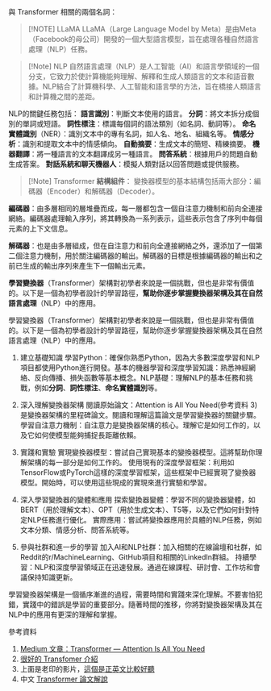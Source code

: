 與 Transformer 相關的兩個名詞：

> [!NOTE] LLaMA
> LLaMA（Large Language Model by Meta）是由Meta（Facebook的母公司）開發的一個大型語言模型，旨在處理各種自然語言處理（NLP）任務。

>[!Note] NLP
>自然語言處理（NLP）是人工智能（AI）和語言學領域的一個分支，它致力於使計算機能夠理解、解釋和生成人類語言的文本和語音數據。NLP結合了計算機科學、人工智能和語言學的方法，旨在橋接人類語言和計算機之間的差距。


NLP的關鍵任務包括：
**語言識別**：判斷文本使用的語言。
**分詞**：將文本拆分成個別的單詞或短語。
**詞性標注**：標識每個詞的語法類別（如名詞、動詞等）。
**命名實體識別**（NER）：識別文本中的專有名詞，如人名、地名、組織名等。
**情感分析**：識別和提取文本中的情感傾向。
**自動摘要**：生成文本的簡短、精練摘要。
**機器翻譯**：將一種語言的文本翻譯成另一種語言。
**問答系統**：根據用戶的問題自動生成答案。
**對話系統和聊天機器人**：模擬人類對話以回答問題或提供服務。

>[!Note] Transformer
**結構組件**：
變換器模型的基本結構包括兩大部分：編碼器（Encoder）和解碼器（Decoder）。
>
**編碼器**：由多層相同的層堆疊而成，每一層都包含一個自注意力機制和前向全連接網絡。編碼器處理輸入序列，將其轉換為一系列表示，這些表示包含了序列中每個元素的上下文信息。
>
**解碼器**：也是由多層組成，但在自注意力和前向全連接網絡之外，還添加了一個第二個注意力機制，用於關注編碼器的輸出。解碼器的目標是根據編碼器的輸出和之前已生成的輸出序列來產生下一個輸出元素。
>
**學習變換器**（Transformer）架構對初學者來說是一個挑戰，但也是非常有價值的。以下是一個為初學者設計的學習路徑，**幫助你逐步掌握變換器架構及其在自然語言處理**（NLP）中的應用。

學習變換器（Transformer）架構對初學者來說是一個挑戰，但也是非常有價值的。以下是一個為初學者設計的學習路徑，幫助你逐步掌握變換器架構及其在自然語言處理（NLP）中的應用。

1. 建立基礎知識
學習Python：確保你熟悉Python，因為大多數深度學習和NLP項目都使用Python進行開發。基本的機器學習和深度學習知識：熟悉神經網絡、反向傳播、損失函數等基本概念。NLP基礎：理解NLP的基本任務和挑戰，例如**分詞**、**詞性標注**、**命名實體識別**等。

2. 深入理解變換器架構
閱讀原始論文：Attention is All You Need(參考資料 3) 是變換器架構的里程碑論文。閱讀和理解這篇論文是學習變換器的關鍵步驟。
學習自注意力機制：自注意力是變換器架構的核心。理解它是如何工作的，以及它如何使模型能夠捕捉長距離依賴。

3. 實踐和實驗
實現變換器模型：嘗試自己實現基本的變換器模型。這將幫助你理解架構的每一部分是如何工作的。
使用現有的深度學習框架：利用如TensorFlow或PyTorch這樣的深度學習框架，這些框架中已經實現了變換器模型。開始時，可以使用這些現成的實現來進行實驗和學習。

4. 深入學習變換器的變體和應用
探索變換器變體：學習不同的變換器變體，如BERT（用於理解文本）、GPT（用於生成文本）、T5等，以及它們如何針對特定NLP任務進行優化。
實際應用：嘗試將變換器應用於具體的NLP任務，例如文本分類、情感分析、問答系統等。

5. 參與社群和進一步的學習
加入AI和NLP社群：加入相關的在線論壇和社群，如Reddit的r/MachineLearning、GitHub項目和相關的LinkedIn群組。
持續學習：NLP和深度學習領域正在迅速發展。通過在線課程、研討會、工作坊和會議保持知識更新。

學習變換器架構是一個循序漸進的過程，需要時間和實踐來深化理解。不要害怕犯錯，實踐中的錯誤是學習的重要部分。隨著時間的推移，你將對變換器架構及其在NLP中的應用有更深的理解和掌握。

參考資料
1. [Medium 文章：Transformer — Attention Is All You Need ](https://medium.com/ching-i/transformer-attention-is-all-you-need-c7967f38af14)
2. [很好的 Transfomer 介紹](https://www.youtube.com/watch?v=bCz4OMemCcA)
3. 上面是老印的影片，[這個是正英文比較好聽](https://www.youtube.com/watch?v=4Bdc55j80l8)
4. 中文 [Transformer 論文解說](https://www.youtube.com/watch?v=nzqlFIcCSWQ&t=516s)

